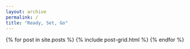 ```yaml
---
layout: archive
permalink: /
title: "Ready, Set, Go"
---
```


<div class="tiles">
{% for post in site.posts %}
	{% include post-grid.html %}
{% endfor %}
</div><!-- /.tiles -->
